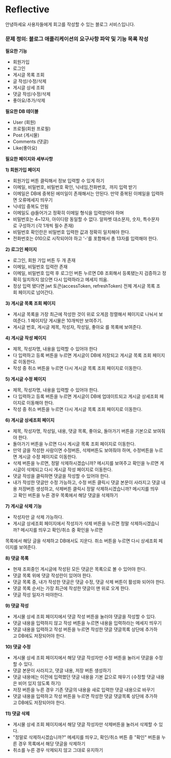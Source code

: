 # Reflective

안녕하세요 사용자들에게 회고를 작성할 수 있는 블로그 서비스입니다.
### 문제 정의: 블로그 애플리케이션의 요구사항 파악 및 기능 목록 작성

**필요한 기능**

- 회원가입
- 로그인
- 게시글 목록 조회
- 글 작성/수정/삭제
- 게시글 상세 조회
- 댓글 작성/수정/삭제
- 좋아요/추가/삭제

**필요한 DB 테이블**

- User (회원)
- 프로필(회원 프로필)
- Post (게시물)
- Comments (댓글)
- Like(좋아요)

**필요한 페이지와 세부사항**

**1) 회원가입 페이지**

- 회원가입 버튼 클릭해서 정보 입력할 수 있게 하기
- 이메일, 비밀번호, 비밀번호 확인, 닉네임,전화번호,  까지 입력 받기
- 이메일은 DB에 중복된 에미일이 존재해서는 안된다. 만약 중복된 이메일을 입력하면 오류메세지 띄우기
- 닉네임 중복도 안됨
- 이메일도 @들어가고 정확히 이메일 형식을 입력받아야 하며
- 비밀번호는 4~12자, 아이디랑 동일할 수 없다. 알파벳 대소문자, 숫자, 특수문자로 구성하기 (각 1개씩 필수 존재)
- 비밀번호 확인란은 비밀번호 입력한 값과 정확히 일치해야 한다.
- 전화번호는 010으로 시작되어야 하고 '-'를 포함해서 총 13자를 입력해야 한다.

**2) 로그인 페이지**

- 로그인, 회원 가입 버튼 두 개 존재
- 이메일, 비밀번호 입력란 존재
- 이메일, 비밀번호 입력 후 로그인 버튼 누르면 DB 조회해서 등록됐는지 검증하고 정확히 일치하지 않으면 다시 입력하라고 메세지 띄움.
- 정상 입력 됐다면 jwt 토큰(accessToken, refreshToken) 전체 게시글 목록 조회 페이지로 넘어간다.

**3) 게시글 목록 조회 페이지**

- 게시글 목록을 가장 최근에 작성한 것이 위로 오게끔 정렬해서 페이지로 나눠서 보여준다. 1 페이지당 게시물은 10개씩만 보여주기.
- 게시글 번호, 게시글 제목, 작성자, 작성일, 좋아요 를 목록에 보여준다.

**4) 게시글 작성 페이지**

- 제목, 작성자명, 내용을 입력할 수 있어야 한다
- 다 입력하고 등록 버튼을 누르면 게시글이 DB에 저장되고 게시글 목록 조회 페이지로 이동한다.
- 작성 중 취소 버튼을 누르면 다시 게시글 목록 조회 페이지로 이동한다.

**5) 게시글 수정 페이지**

- 제목, 작성자명, 내용을 입력할 수 있어야 한다.
- 다 입력하고 등록 버튼을 누르면 게시글이 DB에 업데이트되고 게시글 상세조회 페이지로 이동해야 한다.
- 작성 중 취소 버튼을 누르면 다시 게시글 목록 조회 페이지로 이동한다.

**6) 게시글 상세조회 페이지**

- 제목, 작성자명, 작성일, 내용, 댓글 목록, 좋아요, 돌아가기 버튼을 기본으로 보여줘야 한다.
- 돌아가기 버튼을 누르면 다시 게시글 목록 조회 페이지로 이동한다.
- 만약 글을 작성한 사람이면 수정버튼, 삭제버튼도 보여줘야 하며, 수정버튼을 누르면 게시글 수정 페이지로 이동한다.
- 삭제 버튼을 누르면, 정말 삭제하시겠습니까? 메시지를 보여주고 확인을 누르면 게시글이 삭제되고 다시 게시글 작성 페이지로 이동한다.
- 댓글 작성을 클릭하면 댓글을 작성할 수 있어야 한다.
- 내가 작성한 댓글만 수정 가능하고, 수정 버튼 클릭시 댓글 본문이 사라지고 댓글 내용 저장버튼 생성하고, 삭제버튼 클릭시 정말 삭제하시겠습니까? 메시지를 띄우고 확인 버튼을 누른 경우 목록에서 해당 댓글을 삭제하기

**7) 게시글 삭제 기능**

- 작성자만 글 삭제 가능하다.
- 게시글 상세조회 페이지에서 작성자가 삭제 버튼을 누르면 정말 삭제하시겠습니까? 메시지를 띄우고 확인/취소 중 확인을 누르면

목록에서 해당 글을 삭제하고 DB애서도 지운다. 취소 버튼을 누르면 다시 상세조회 페이지를 보여준다.

**8) 댓글 목록**

- 현재 조회중인 게시글에 작성된 모든 댓글은 목록으로 볼 수 있어야 한다.
- 댓글 목록 위에 댓글 작성란이 있어야 한다.
- 댓글 목록 중, 내가 작성한 댓글은 댓글 수정, 댓글 삭제 버튼이 활성화 되어야 한다.
- 댓글 목록 순서는 가장 최근에 작성한 댓글이 맨 위로 오게 한다.
- 댓글 작성 일자가 떠야한다.

**9) 댓글 작성**

- 게시물 상세 조회 페이지에서 댓글 작성 버튼을 눌러야 댓글을 작성할 수 있다.
- 댓글 내용을 입력하지 않고 작성 버튼을 누르면 내용을 입력하라는 메세지 띄우기
- 댓글 내용을 입력하고 작성 버튼을 누르면 작성한 댓글 댓글목록 상단에 추가하고 DB에도 저장되어야 한다.

**10) 댓글 수정**

- 게시물 상세 조회 페이지에서 해당 댓글 작성자만 수정 버튼을 눌러서 댓글을 수정할 수 있다.
- 댓글 본문이 사라지고, 댓글 내용, 저장 버튼 생성하기
- 댓글 내용에는 이전에 입력했던 댓글 내용을 기본 값으로 채우기 (수정할 댓글 내용은 비어 있지 않도록 하기)
- 저장 버튼을 누른 경우 기존 댓글의 내용을 새로 입력한 댓글 내용으로 바꾸기
- 댓글 내용을 입력하고 작성 버튼을 누르면 작성한 댓글 댓글목록 상단에 추가하고 DB에도 저장되어야 한다.

**11) 댓글 삭제**

- 게시물 상세 조회 페이지에서 해당 댓글 작성자만 삭제버튼을 눌러서 삭제할 수 있다.
- "정말로 삭제하시겠습니까?" 메세지를 띄우고, 확인/취소 버튼 중 "확인" 버튼을 누른 경우 목록에서 해당 댓글을 삭제하기
- 취소를 누른 경우 삭제되지 않고 그대로 유지하기



